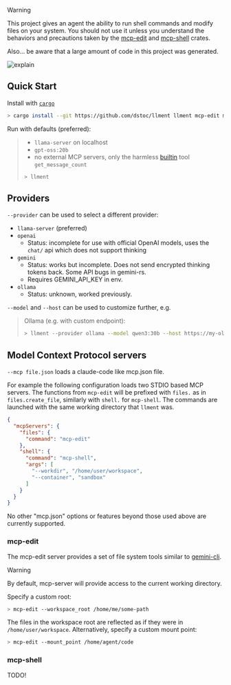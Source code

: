 > [!WARNING]  
> This project gives an agent the ability to run shell commands and modify files on your system.
> You should not use it unless you understand the behaviors and precautions taken by the [mcp-edit](./crates/mcp-edit) and [mcp-shell](./crates/mcp-shell) crates.
>
> Also... be aware that a large amount of code in this project was generated.

![explain](https://github.com/user-attachments/assets/c58bd392-a674-4433-a15f-11791cd5ba4e)

## Quick Start
Install with [`cargo`](https://doc.rust-lang.org/cargo/getting-started/installation.html)
```sh
> cargo install --git https://github.com/dstoc/llment llment mcp-edit mcp-shell
```
Run with defaults (preferred):
> * `llama-server` on localhost
> * `gpt-oss:20b`
> * no external MCP servers, only the harmless [builtin](crates/llment/src/builtins.rs) tool `get_message_count`
> ```sh
> > llment
> ```

## Providers
`--provider` can be used to select a different provider:
* `llama-server` (preferred)
* `openai`
  * Status: incomplete for use with official OpenAI models, uses the `chat/` api which does not support thinking 
* `gemini`
  * Status: works but incomplete. Does not send encrypted thinking tokens back. Some API bugs in gemini-rs.
  * Requires GEMINI_API_KEY in env.
* `ollama`
  * Status: unknown, worked previously.
 
`--model` and `--host` can be used to customize further, e.g.

> Ollama (e.g. with custom endpoint):
> ```sh
> > llment --provider ollama --model qwen3:30b --host https://my-ollama.tailc.ts.net:11434
> ```

## Model Context Protocol servers
`--mcp file.json` loads a claude-code like mcp.json file.

For example the following configuration loads two STDIO based MCP servers. The functions from `mcp-edit` will be prefixed with `files.` as in `files.create_file`, similarly with `shell.` for `mcp-shell`. The commands are launched with the same working directory that `llment` was.
```json
{
  "mcpServers": {
    "files": {
      "command": "mcp-edit"
    },
    "shell": {
      "command": "mcp-shell",
      "args": [
        "--workdir", "/home/user/workspace",
        "--container", "sandbox"
      ]
    }
  }
}
```

No other "mcp.json" options or features beyond those used above are currently supported. 

### mcp-edit
The mcp-edit server provides a set of file system tools similar to [gemini-cli](https://github.com/google-gemini/gemini-cli/blob/main/docs/tools/file-system.md).

> [!WARNING]
> By default, mcp-server will provide access to the current working directory.

Specify a custom root:
```sh
> mcp-edit --workspace_root /home/me/some-path
```
The files in the workspace root are reflected as if they were in `/home/user/workspace`. Alternatively, specify a custom mount point:
```sh
> mcp-edit --mount_point /home/agent/code
```

### mcp-shell
TODO!
